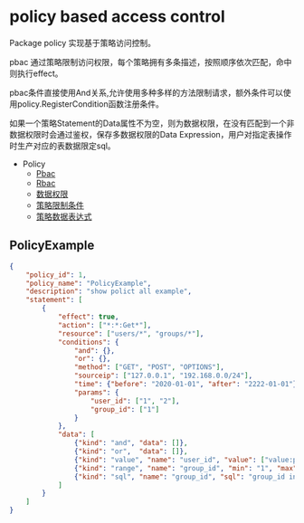 # policy based access control

Package policy 实现基于策略访问控制。

pbac 通过策略限制访问权限，每个策略拥有多条描述，按照顺序依次匹配，命中则执行effect。

pbac条件直接使用And关系,允许使用多种多样的方法限制请求，额外条件可以使用policy.RegisterCondition函数注册条件。

如果一个策略Statement的Data属性不为空，则为数据权限，在没有匹配到一个非数据权限时会通过鉴权，保存多数据权限的Data Expression，用户对指定表操作时生产对应的表数据限定sql。

- Policy
	- [Pbac](../_example/policyPbac.go)
	- [Rbac](../_example/policyRbac.go)
	- [数据权限](../_example/policyData.go)
	- [策略限制条件](../_example/policyCondition.go)
	- [策略数据表达式](../_example/policyExpression.go)

## PolicyExample

```json
{
	"policy_id": 1,
	"policy_name": "PolicyExample",
	"description": "show polict all example",
	"statement": [
		{
			"effect": true,
			"action": ["*:*:Get*"],
			"resource": ["users/*",	"groups/*"],
			"conditions": {
				"and": {},
				"or": {},
				"method": ["GET", "POST", "OPTIONS"],
				"sourceip": ["127.0.0.1", "192.168.0.0/24"],
				"time": {"before": "2020-01-01", "after": "2222-01-01"},
				"params": {
					"user_id": ["1", "2"],
					"group_id": ["1"]
				}
			},
			"data": [
				{"kind": "and",	"data": []},
				{"kind": "or",	"data": []},
				{"kind": "value", "name": "user_id", "value": ["value:param:Userid"]},
				{"kind": "range", "name": "group_id", "min": "1", "max": "4"},
				{"kind": "sql", "name": "group_id", "sql": "group_id in %s", "value": ["1", "3"]}
			]
		}
	]
}
```
